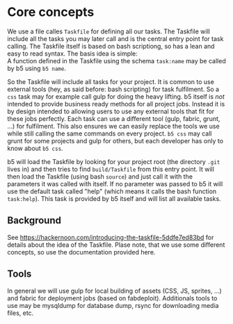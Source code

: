 # Core concepts

We use a file calles `Taskfile` for defining all our tasks. The Taskfile will include all the tasks you
may later call and is the central entry point for task calling. The Taskfile itself is based on bash
scriptiong, so has a lean and easy to read syntax. The basis idea is simple:  
A function defined in the Taskfile using the schema `task:name` may be called by b5 using `b5 name`.

So the Taskfile will include all tasks for your project. It is common to use external tools (hey, as said
before: bash scripting) for task fulfilment. So a `css` task may for example call gulp for doing the heavy
lifting. b5 itself is _not_ intended to provide business ready methods for all project jobs. Instead it
is by design intended to allowing users to use any external tools that fit for these jobs perfectly. Each
task can use a different tool (gulp, fabric, grunt, …) for fulfilment. This also ensures we can easily
replace the tools we use while still calling the same commands on every project. `b5 css` may call grunt
for some projects and gulp for others, but each developer has only to know about `b5 css`.

b5 will load the Taskfile by looking for your project root (the directory `.git` lives in) and then tries
to find `build/Taskfile` from this entry point. It will then load the Taskfile (using bash `source`) and
just call it with the parameters it was called with itself. If no parameter was passed to b5 it will use
the default task called "help" (which means it calls the bash function `task:help`). This task is provided
by b5 itself and will list all available tasks.

## Background

See https://hackernoon.com/introducing-the-taskfile-5ddfe7ed83bd for details about the idea of the Taskfile.
Plase note, that we use some different concepts, so use the documentation provided here.

## Tools

In general we will use gulp for local building of assets (CSS, JS, sprites, …) and fabric for deployment jobs
(based on fabdeploit). Additionals tools to use may be mysqldump for database dump, rsync for downloading
media files, etc.
